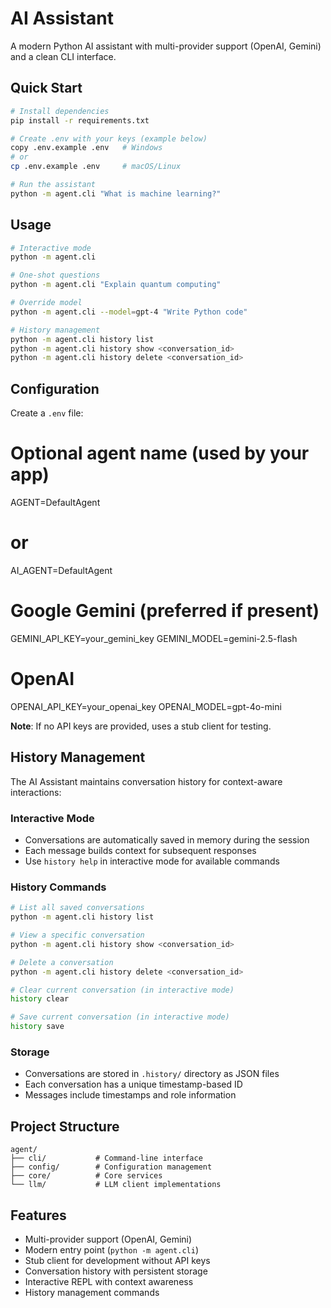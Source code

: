 # AI Assistant

A modern Python AI assistant with multi-provider support (OpenAI, Gemini) and a clean CLI interface.

## Quick Start

```bash
# Install dependencies
pip install -r requirements.txt

# Create .env with your keys (example below)
copy .env.example .env   # Windows
# or
cp .env.example .env     # macOS/Linux

# Run the assistant
python -m agent.cli "What is machine learning?"
```

## Usage

```bash
# Interactive mode
python -m agent.cli

# One-shot questions
python -m agent.cli "Explain quantum computing"

# Override model
python -m agent.cli --model=gpt-4 "Write Python code"

# History management
python -m agent.cli history list
python -m agent.cli history show <conversation_id>
python -m agent.cli history delete <conversation_id>
```

## Configuration

Create a `.env` file:

# Optional agent name (used by your app)
AGENT=DefaultAgent
# or
AI_AGENT=DefaultAgent

# Google Gemini (preferred if present)
GEMINI_API_KEY=your_gemini_key
GEMINI_MODEL=gemini-2.5-flash

# OpenAI
OPENAI_API_KEY=your_openai_key
OPENAI_MODEL=gpt-4o-mini

**Note**: If no API keys are provided, uses a stub client for testing.

## History Management

The AI Assistant maintains conversation history for context-aware interactions:

### Interactive Mode
- Conversations are automatically saved in memory during the session
- Each message builds context for subsequent responses
- Use `history help` in interactive mode for available commands

### History Commands
```bash
# List all saved conversations
python -m agent.cli history list

# View a specific conversation
python -m agent.cli history show <conversation_id>

# Delete a conversation
python -m agent.cli history delete <conversation_id>

# Clear current conversation (in interactive mode)
history clear

# Save current conversation (in interactive mode)
history save
```

### Storage
- Conversations are stored in `.history/` directory as JSON files
- Each conversation has a unique timestamp-based ID
- Messages include timestamps and role information

## Project Structure

```
agent/
├── cli/           # Command-line interface
├── config/        # Configuration management  
├── core/          # Core services
└── llm/           # LLM client implementations
```

## Features

- Multi-provider support (OpenAI, Gemini)
- Modern entry point (`python -m agent.cli`)
- Stub client for development without API keys
- Conversation history with persistent storage
- Interactive REPL with context awareness
- History management commands

